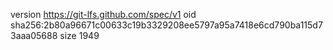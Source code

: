 version https://git-lfs.github.com/spec/v1
oid sha256:2b80a96671c00633c19b3329208ee5797a95a7418e6cd790ba115d73aaa05688
size 1949
